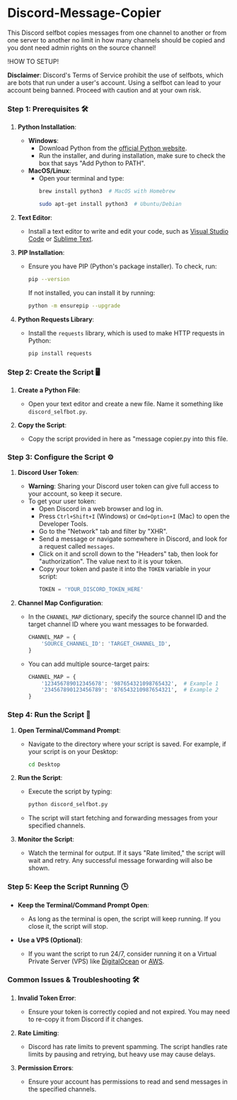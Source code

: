 # Discord-Message-Copier
This Discord selfbot copies messages from one channel to another or from one server to another no limit in how many channels should be copied and you dont need admin rights on the source channel!

!HOW TO SETUP!

**Disclaimer**: Discord's Terms of Service prohibit the use of selfbots, which are bots that run under a user's account. Using a selfbot can lead to your account being banned. Proceed with caution and at your own risk.

### Step 1: Prerequisites 🛠️

1. **Python Installation**:
   - **Windows**:
     - Download Python from the [official Python website](https://www.python.org/downloads/).
     - Run the installer, and during installation, make sure to check the box that says "Add Python to PATH".
   - **MacOS/Linux**:
     - Open your terminal and type:
       ```bash
       brew install python3  # MacOS with Homebrew
       ```
       ```bash
       sudo apt-get install python3  # Ubuntu/Debian
       ```

2. **Text Editor**: 
   - Install a text editor to write and edit your code, such as [Visual Studio Code](https://code.visualstudio.com/) or [Sublime Text](https://www.sublimetext.com/).

3. **PIP Installation**:
   - Ensure you have PIP (Python's package installer). To check, run:
     ```bash
     pip --version
     ```
     If not installed, you can install it by running:
     ```bash
     python -m ensurepip --upgrade
     ```

4. **Python Requests Library**:
   - Install the `requests` library, which is used to make HTTP requests in Python:
     ```bash
     pip install requests
     ```

### Step 2: Create the Script 🖥️

1. **Create a Python File**:
   - Open your text editor and create a new file. Name it something like `discord_selfbot.py`.

2. **Copy the Script**:
   - Copy the script provided in here as "message copier.py into this file.

### Step 3: Configure the Script ⚙️

1. **Discord User Token**:
   - **Warning**: Sharing your Discord user token can give full access to your account, so keep it secure.
   - To get your user token:
     - Open Discord in a web browser and log in.
     - Press `Ctrl+Shift+I` (Windows) or `Cmd+Option+I` (Mac) to open the Developer Tools.
     - Go to the "Network" tab and filter by "XHR".
     - Send a message or navigate somewhere in Discord, and look for a request called `messages`.
     - Click on it and scroll down to the "Headers" tab, then look for "authorization". The value next to it is your token.
     - Copy your token and paste it into the `TOKEN` variable in your script:
       ```python
       TOKEN = 'YOUR_DISCORD_TOKEN_HERE'
       ```

2. **Channel Map Configuration**:
   - In the `CHANNEL_MAP` dictionary, specify the source channel ID and the target channel ID where you want messages to be forwarded.
     ```python
     CHANNEL_MAP = {
         'SOURCE_CHANNEL_ID': 'TARGET_CHANNEL_ID',
     }
     ```
   - You can add multiple source-target pairs:
     ```python
     CHANNEL_MAP = {
         '123456789012345678': '987654321098765432',  # Example 1
         '234567890123456789': '876543210987654321',  # Example 2
     }
     ```

### Step 4: Run the Script 🚀

1. **Open Terminal/Command Prompt**:
   - Navigate to the directory where your script is saved. For example, if your script is on your Desktop:
     ```bash
     cd Desktop
     ```

2. **Run the Script**:
   - Execute the script by typing:
     ```bash
     python discord_selfbot.py
     ```
   - The script will start fetching and forwarding messages from your specified channels.

3. **Monitor the Script**:
   - Watch the terminal for output. If it says "Rate limited," the script will wait and retry. Any successful message forwarding will also be shown.

### Step 5: Keep the Script Running 🕒

- **Keep the Terminal/Command Prompt Open**: 
  - As long as the terminal is open, the script will keep running. If you close it, the script will stop.
  
- **Use a VPS (Optional)**:
  - If you want the script to run 24/7, consider running it on a Virtual Private Server (VPS) like [DigitalOcean](https://www.digitalocean.com/) or [AWS](https://aws.amazon.com/).

### Common Issues & Troubleshooting 🛠️

1. **Invalid Token Error**: 
   - Ensure your token is correctly copied and not expired. You may need to re-copy it from Discord if it changes.

2. **Rate Limiting**:
   - Discord has rate limits to prevent spamming. The script handles rate limits by pausing and retrying, but heavy use may cause delays.

3. **Permission Errors**:
   - Ensure your account has permissions to read and send messages in the specified channels.
